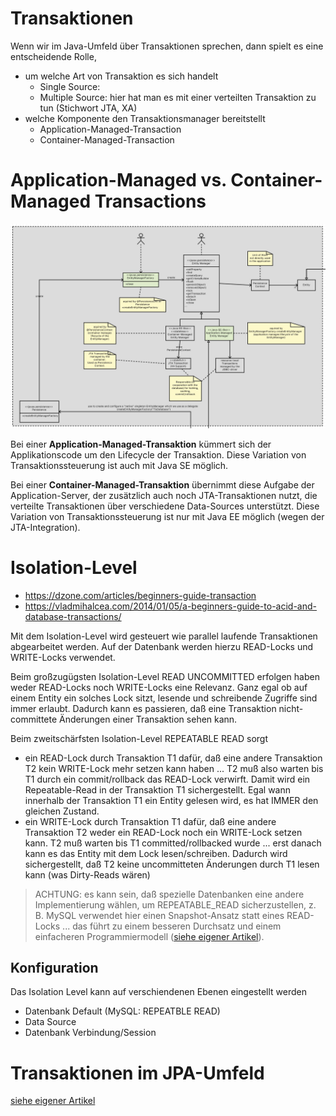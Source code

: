 # Transaktionen

Wenn wir im Java-Umfeld über Transaktionen sprechen, dann spielt es eine entscheidende Rolle, 

* um welche Art von Transaktion es sich handelt
  * Single Source:
  * Multiple Source: hier hat man es mit einer verteilten Transaktion zu tun (Stichwort JTA, XA)
* welche Komponente den Transaktionsmanager bereitstellt
  * Application-Managed-Transaction
  * Container-Managed-Transaction

# Application-Managed vs. Container-Managed Transactions
![JPA Transactions](images/jpaTransactions.jpg)

Bei einer **Application-Managed-Transaktion** kümmert sich der Applikationscode um den Lifecycle der Transaktion. Diese Variation von Transaktionssteuerung ist auch mit Java SE möglich.

Bei einer **Container-Managed-Transaktion** übernimmt diese Aufgabe der Application-Server, der zusätzlich auch noch JTA-Transaktionen nutzt, die verteilte Transaktionen über verschiedene Data-Sources unterstützt. Diese Variation von Transaktionssteuerung ist nur mit Java EE möglich (wegen der JTA-Integration). 

# Isolation-Level
* https://dzone.com/articles/beginners-guide-transaction
* https://vladmihalcea.com/2014/01/05/a-beginners-guide-to-acid-and-database-transactions/

Mit dem Isolation-Level wird gesteuert wie parallel laufende Transaktionen abgearbeitet werden. Auf der Datenbank werden hierzu READ-Locks und WRITE-Locks verwendet.

Beim großzugügsten Isolation-Level READ UNCOMMITTED erfolgen haben weder READ-Locks noch WRITE-Locks eine Relevanz. Ganz egal ob auf einem Entity ein solches Lock sitzt, lesende und schreibende Zugriffe sind immer erlaubt. Dadurch kann es passieren, daß eine Transaktion nicht-committete Änderungen einer Transaktion sehen kann. 

Beim zweitschärfsten Isolation-Level REPEATABLE READ sorgt 

* ein READ-Lock durch Transaktion T1 dafür, daß eine andere Transaktion T2 kein WRITE-Lock mehr setzen kann haben ... T2 muß also warten bis T1 durch ein commit/rollback das READ-Lock verwirft. Damit wird ein Repeatable-Read in der Transaktion T1 sichergestellt. Egal wann innerhalb der Transaktion T1 ein Entity gelesen wird, es hat IMMER den gleichen Zustand.  
* ein WRITE-Lock durch Transaktion T1 dafür, daß eine andere Transaktion T2 weder ein READ-Lock noch ein WRITE-Lock setzen kann. T2 muß warten bis T1 committed/rollbacked wurde ... erst danach kann es das Entity mit dem Lock lesen/schreiben. Dadurch wird sichergestellt, daß T2 keine uncommitteten Änderungen durch T1 lesen kann (was Dirty-Reads wären)

> ACHTUNG: es kann sein, daß spezielle Datenbanken eine andere Implementierung wählen, um REPEATABLE_READ sicherzustellen, z. B. MySQL verwendet hier einen Snapshot-Ansatz statt eines READ-Locks ... das führt zu einem besseren Durchsatz und einem einfacheren Programmiermodell ([siehe eigener Artikel](jpa_txHandling.md)).

## Konfiguration
Das Isolation Level kann auf verschiendenen Ebenen eingestellt werden

* Datenbank Default (MySQL: REPEATBLE READ)
* Data Source
* Datenbank Verbindung/Session

# Transaktionen im JPA-Umfeld

[siehe eigener Artikel](jpa_txHandling.md)

